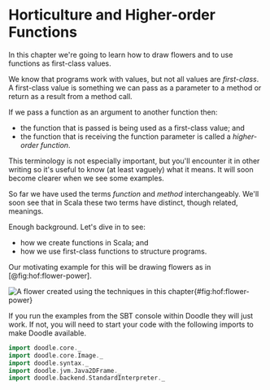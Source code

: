 # Horticulture and Higher-order Functions

In this chapter we're going to learn how to draw flowers and to use functions as first-class values.

We know that programs work with values, but not all values are *first-class*. A first-class value is something we can pass as a parameter to a method or return as a result from a method call.

If we pass a function as an argument to another function then:

- the function that is passed is being used as a first-class value; and
- the function that is receiving the function parameter is called a *higher-order function*.

This terminology is not especially important, but you'll encounter it in other writing so it's useful to know (at least vaguely) what it means.
It will soon become clearer when we see some examples.

So far we have used the terms *function* and *method* interchangeably. 
We'll soon see that in Scala these two terms have distinct, though related, meanings.

Enough background. Let's dive in to see:

- how we create functions in Scala; and
- how we use first-class functions to structure programs.

Our motivating example for this will be drawing flowers as in [@fig:hof:flower-power].

![A flower created using the techniques in this chapter](src/pages/hof/flower-power.pdf+svg){#fig:hof:flower-power}

<div class="callout callout-info">
If you run the examples from the SBT console within Doodle they will just work. If not, you will need to start your code with the following imports to make Doodle available.

```scala mdoc:silent
import doodle.core._
import doodle.core.Image._
import doodle.syntax._
import doodle.jvm.Java2DFrame._
import doodle.backend.StandardInterpreter._
```
</div>
